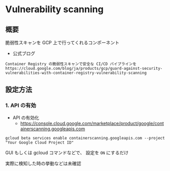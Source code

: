 # Vulnerability scanning

## 概要

脆弱性スキャンを GCP 上で行ってくれるコンポーネント


+ 公式ブログ

```
Container Registry の脆弱性スキャンで安全な CI/CD パイプラインを
https://cloud.google.com/blog/ja/products/gcp/guard-against-security-vulnerabilities-with-container-registry-vulnerability-scanning
```

## 設定方法

### 1. API の有効

+ API の有効化
  + https://console.cloud.google.com/marketplace/product/google/containerscanning.googleapis.com

```
gcloud beta services enable containerscanning.googleapis.com --project "Your Google Cloud Project ID"
```

GUI もしくは gcloud コマンドなどで、 設定を `ON` にするだけ

実際に検知した時の挙動などは未確認


